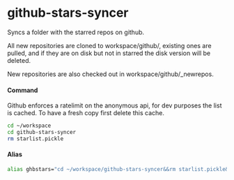 # github-stars-syncer

Syncs a folder with the starred repos on github.

All new repositories are cloned to workspace/github/, existing ones are pulled, and if they are on disk but not in starred the disk version will be deleted.

New repositories are also checked out in workspace/github/\_newrepos.

#### Command

Github enforces a ratelimit on the anonymous api, for dev purposes the list is cached. To have a fresh copy first delete this cache.

``` bash
cd ~/workspace
cd github-stars-syncer
rm starlist.pickle

```

#### Alias

``` bash
alias ghbstars="cd ~/workspace/github-stars-syncer&&rm starlist.pickle&&python update_stars_github.py"

```